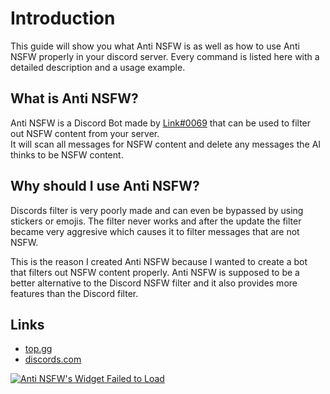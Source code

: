 # Introduction

This guide will show you what Anti NSFW is as well as how to use Anti NSFW properly in your discord server.
Every command is listed here with a detailed description and a usage example.

## What is Anti NSFW?

Anti NSFW is a Discord Bot made by [Link#0069](https://top.gg/user/476662199872651264) that can be used to filter out NSFW content from your server. <br />
It will scan all messages for NSFW content and delete any messages the AI thinks to be NSFW content.

## Why should I use Anti NSFW?

Discords filter is very poorly made and can even be bypassed by using stickers or emojis.
The filter never works and after the update the filter became very aggresive which causes it to filter messages that are not NSFW.

This is the reason I created Anti NSFW because I wanted to create a bot that filters out NSFW content properly.
Anti NSFW is supposed to be a better alternative to the Discord NSFW filter and it also provides more features than the Discord filter.

## Links

-   [top.gg](https://top.gg/bot/706054368318980138)
-   [discords.com](https://discords.com/bots/bot/706054368318980138)

<a href="https://discords.com/bots/bots/706054368318980138" >
    <img src="https://discords.com/bots/api/bot/706054368318980138/widget"
        title="Visit Anti NSFW listed on Discords.com!"
        alt="Anti NSFW's Widget Failed to Load"
    />
</a>
